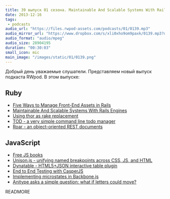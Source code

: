 ```yaml
---
title: 39 выпуск 01 сезона. Maintainable And Scalable Systems With Rails Engines, TOD, Unison.js, Dynatable и прочее
date: 2013-12-16
tags:
 - podcasts
audio_url: "https://files.rwpod-assets.com/podcasts/01/0139.mp3"
audio_mirror_url: "https://www.dropbox.com/s/xli0xho9om9paxk/0139.mp3?dl=1"
audio_format: "audio/mpeg"
audio_size: 28904195
duration: "00:30:03"
small_icon: mic
main_image: "/images/static/01/0139.png"
---
```


Добрый день уважаемые слушатели. Представляем новый выпуск подкаста RWpod. В этом выпуске:

## Ruby

 - [Five Ways to Manage Front-End Assets in Rails](https://www.codefellows.org/blogs/five-ways-to-manage-front-end-assets-in-rails)
 - [Maintainable And Scalable Systems With Rails Engines](http://gaslight.co/blog/maintainable-and-scalable-systems-with-rails-engines)
 - [Using thor as rake replacement](http://shvets.github.io/blog/2013/12/14/using_thor_as_rake_replacement.html)
 - [TOD - a very simple command line todo manager](http://skycocker.github.io/tod/)
 - [Roar - an object-oriented REST documents](https://github.com/apotonick/roar)

## JavaScript

 - [Free JS books](http://jsbooks.revolunet.com/)
 - [Unison.js - unifying named breakpoints across CSS, JS, and HTML](http://bjork24.github.io/Unison/)
 - [Dynatable - HTML5+JSON interactive table plugin](http://www.dynatable.com/)
 - [End to End Testing with CasperJS](https://coderwall.com/p/ricgfq)
 - [Implementing microstates in Backbone.js](http://chrisawren.com/posts/Implementing-microstates-in-Backbone-js)
 - [Anitype asks a simple question: what if letters could move?](http://www.anitype.com/)

READMORE

